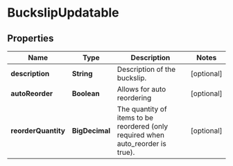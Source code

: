 

# BuckslipUpdatable


## Properties

| Name | Type | Description | Notes |
|------------ | ------------- | ------------- | -------------|
|**description** | **String** | Description of the buckslip. |  [optional] |
|**autoReorder** | **Boolean** | Allows for auto reordering |  [optional] |
|**reorderQuantity** | **BigDecimal** | The quantity of items to be reordered (only required when auto_reorder is true). |  [optional] |



